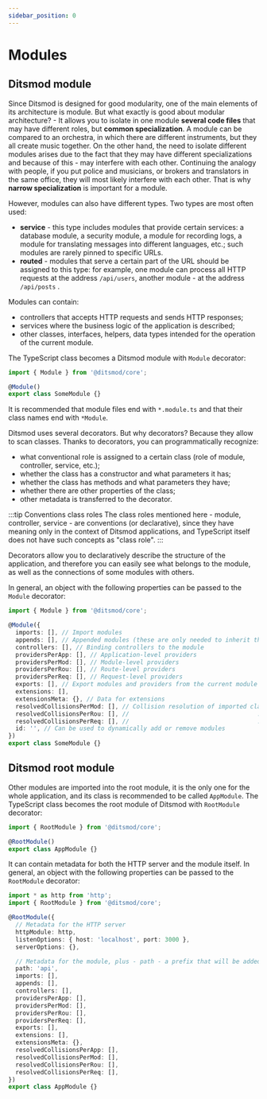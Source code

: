 ```yaml
---
sidebar_position: 0
---
```


# Modules

## Ditsmod module

Since Ditsmod is designed for good modularity, one of the main elements of its architecture is module. But what exactly is good about modular architecture? - It allows you to isolate in one module **several code files** that may have different roles, but **common specialization**. A module can be compared to an orchestra, in which there are different instruments, but they all create music together. On the other hand, the need to isolate different modules arises due to the fact that they may have different specializations and because of this - may interfere with each other. Continuing the analogy with people, if you put police and musicians, or brokers and translators in the same office, they will most likely interfere with each other. That is why **narrow specialization** is important for a module.

However, modules can also have different types. Two types are most often used:

- **service** - this type includes modules that provide certain services: a database module, a security module, a module for recording logs, a module for translating messages into different languages, etc.; such modules are rarely pinned to specific URLs.
- **routed** - modules that serve a certain part of the URL should be assigned to this type: for example, one module can process all HTTP requests at the address `/api/users`, another module - at the address `/api/posts` .

Modules can contain:
- controllers that accepts HTTP requests and sends HTTP responses;
- services where the business logic of the application is described;
- other classes, interfaces, helpers, data types intended for the operation of the current module.

The TypeScript class becomes a Ditsmod module with `Module` decorator:

```ts
import { Module } from '@ditsmod/core';

@Module()
export class SomeModule {}
```

It is recommended that module files end with `*.module.ts` and that their class names end with `*Module`.

Ditsmod uses several decorators. But why decorators? Because they allow to scan classes. Thanks to decorators, you can programmatically recognize:
- what conventional role is assigned to a certain class (role of module, controller, service, etc.);
- whether the class has a constructor and what parameters it has;
- whether the class has methods and what parameters they have;
- whether there are other properties of the class;
- other metadata is transferred to the decorator.

:::tip Conventions class roles
The class roles mentioned here - module, controller, service - are conventions (or declarative), since they have meaning only in the context of Ditsmod applications, and TypeScript itself does not have such concepts as "class role".
:::

Decorators allow you to declaratively describe the structure of the application, and therefore you can easily see what belongs to the module, as well as the connections of some modules with others.

In general, an object with the following properties can be passed to the `Module` decorator:

```ts
import { Module } from '@ditsmod/core';

@Module({
  imports: [], // Import modules
  appends: [], // Appended modules (these are only needed to inherit the path prefix from the current module)
  controllers: [], // Binding controllers to the module
  providersPerApp: [], // Application-level providers
  providersPerMod: [], // Module-level providers
  providersPerRou: [], // Route-level providers
  providersPerReq: [], // Request-level providers
  exports: [], // Export modules and providers from the current module
  extensions: [],
  extensionsMeta: {}, // Data for extensions
  resolvedCollisionsPerMod: [], // Collision resolution of imported classes at the module level
  resolvedCollisionsPerRou: [], //                                    ...at the route level
  resolvedCollisionsPerReq: [], //                                    ...at the request level
  id: '', // Can be used to dynamically add or remove modules
})
export class SomeModule {}
```

## Ditsmod root module

Other modules are imported into the root module, it is the only one for the whole application, and its class is recommended to be called `AppModule`. The TypeScript class becomes the root module of Ditsmod with `RootModule` decorator:

```ts
import { RootModule } from '@ditsmod/core';

@RootModule()
export class AppModule {}
```

It can contain metadata for both the HTTP server and the module itself. In general, an object with the following properties can be passed to the `RootModule` decorator:

```ts
import * as http from 'http';
import { RootModule } from '@ditsmod/core';

@RootModule({
  // Metadata for the HTTP server
  httpModule: http,
  listenOptions: { host: 'localhost', port: 3000 },
  serverOptions: {},

  // Metadata for the module, plus - path - a prefix that will be added to all routes
  path: 'api',
  imports: [],
  appends: [],
  controllers: [],
  providersPerApp: [],
  providersPerMod: [],
  providersPerRou: [],
  providersPerReq: [],
  exports: [],
  extensions: [],
  extensionsMeta: {},
  resolvedCollisionsPerApp: [],
  resolvedCollisionsPerMod: [],
  resolvedCollisionsPerRou: [],
  resolvedCollisionsPerReq: [],
})
export class AppModule {}
```
